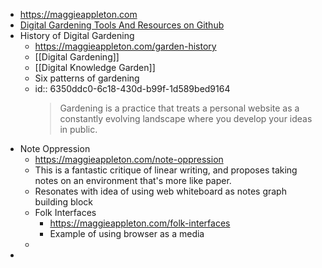 - https://maggieappleton.com
- [Digital Gardening Tools And Resources on Github](https://github.com/MaggieAppleton/digital-gardeners/)
- History of Digital Gardening
	- https://maggieappleton.com/garden-history
	- [[Digital Gardening]]
	- [[Digital Knowledge Garden]]
	- Six patterns of gardening
	- id:: 6350ddc0-6c18-430d-b99f-1d589bed9164
	  > Gardening is a practice that treats a personal website as a constantly evolving landscape where you develop your ideas in public.
- Note Oppression
	- https://maggieappleton.com/note-oppression
	- This is a fantastic critique of linear writing, and proposes taking notes on an environment that's more like paper.
	- Resonates with idea of using web whiteboard as notes graph building block
	- Folk Interfaces
		- https://maggieappleton.com/folk-interfaces
		- Example of using browser as a media
	-
-